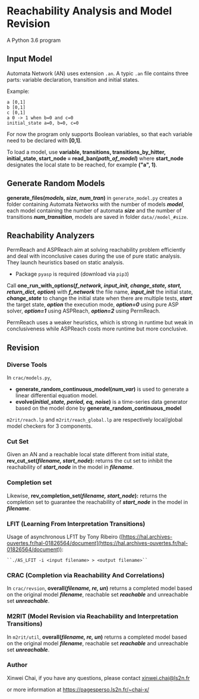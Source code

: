 # Reachability Analysis and Model Revision

A Python 3.6 program
## Input Model

Automata Network (AN) uses extension ``.an``. A typic ``.an`` file contains three parts: variable declaration, transition and initial states. 

Example:
```
a [0,1]
b [0,1]
c [0,1]
a 0 -> 1 when b=0 and c=0
initial_state a=0, b=0, c=0
```
For now the program only supports Boolean variables, so that each variable need to be declared with **[0,1]**. 

To load a model, use  **variable, transitions, transitions_by_hitter, initial_state, start_node = read_ban(*path_of_model*)** where **start_node** designates the local state to be reached, for example **("a", 1)**.

## Generate Random Models

**generate_files(*models, size, num_tran*)** in ``generate_model.py`` creates a folder containing Automata Networks with the number of models ***model***,  each model containing the number of automata ***size*** and the number of transitions ***num_transition***,  models are saved in folder ``data//model_#size``.

## Reachability Analyzers

PermReach and ASPReach aim at solving reachability problem efficiently and deal with inconclusive cases during the use of pure static analysis. They launch heuristics based on static analysis. 

- Package ``pyasp``  is required (download via ``pip3``)

Call **one_run_with_options(*f_network, input_init, change_state, start, return_dict, option*)** with ***f_network*** the file name, ***input_init*** the initial state,  ***change_state*** to change the initial state when there are multiple tests,  ***start*** the target state, ***option*** the execution mode, ***option=0*** using pure ASP solver, ***option=1*** using ASPReach, ***option=2*** using PermReach.

PermReach uses a weaker heuristics, which is strong in runtime but weak in conclusiveness while ASPReach costs more runtime but more conclusive.

## Revision

### Diverse Tools
In ``crac/models.py``,
- **generate_random_continuous_model(*num_var*)** is used to generate a linear differential equation model.
- **evolve(*initial_state, period, eq, noise*)** is a time-series data generator based on the model done by **generate_random_continuous_model**

``m2rit/reach.lp`` and ``m2rit/reach_global.lp`` are respectively local/global model checkers for 3 components.

### Cut Set

Given an AN and a reachable local state different from initial state,  **rev_cut_set(*filename, start_node*):** returns the cut set to inhibit the reachability of ***start_node*** in the model in ***filename***.

### Completion set

Likewise,  **rev_completion_set(*filename, start_node*):** returns the completion set to guarantee the reachability of ***start_node*** in the model in ***filename***.

### LFIT (Learning From Interpretation Transitions)

Usage of asynchronous LF1T by Tony Ribeiro ([https://hal.archives-ouvertes.fr/hal-01826564/document](https://hal.archives-ouvertes.fr/hal-01826564/document)):

	``./AS_LFIT -i <input filename> > <output filename>``

### CRAC (Completion via Reachability And Correlations)
In ``crac/revsion``, **overall(*filename, re, un*)** returns a completed model based on the original model ***filename***, reachable set ***reachable*** and unreachable set ***unreachable***.
### M2RIT (Model Revision via Reachability and Interpretation Transitions)
In ``m2rit/util``, **overall(*filename, re, un*)** returns a completed model based on the original model ***filename***, reachable set ***reachable*** and unreachable set ***unreachable***.

### Author
Xinwei Chai, if you have any questions, please contact xinwei.chai@ls2n.fr

or more information at https://pagesperso.ls2n.fr/~chai-x/
